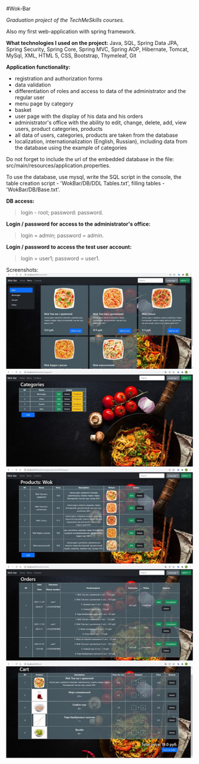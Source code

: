 #Wok-Bar

*Graduation project of the TechMeSkills courses.*

Also my first web-application with spring framework.

**What technologies I used on the project:** Java, SQL, 
Spring Data JPA, Spring Security, Spring Core, Spring MVC, 
Spring AOP, Hibernate, Tomcat, MySql, XML, HTML 5, CSS, 
Bootstrap, Thymeleaf, Git

**Application functionality:**
- registration and authorization forms
- data validation
- differentiation of roles and access to data of the administrator and the regular user
- menu page by category
- basket
- user page with the display of his data and his orders
- administrator's office with the ability to edit, change, delete, add, view users, product categories, products
- all data of users, categories, products are taken from the database
- localization, internationalization (English, Russian), including data from the database using the example of categories

Do not forget to include the url of the embedded database in the file: src/main/resources/application.properties. 

To use the database, use mysql, write the SQL script in the console, the 
table creation script - 
'WokBar/DB/DDL Tables.txt', filling tables - 'WokBar/DB/Base.txt'.

**DB access:** 
>login - root; password: password.

**Login / password for access to the administrator's office:**
>login = admin; password = admin.

**Login / password to access the test user account:**
>login = user1; password = user1.

Screenshots:
![screenshot1.jpg](src/main/resources/pictures/readme/screenshot1.jpg)
![screenshot2.jpg](src/main/resources/pictures/readme/screenshot2.jpg)
![screenshot3.jpg](src/main/resources/pictures/readme/screenshot3.jpg)
![screenshot4.jpg](src/main/resources/pictures/readme/screenshot4.jpg)
![screenshot5.jpg](src/main/resources/pictures/readme/screenshot5.jpg)
